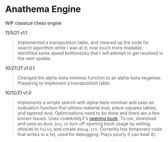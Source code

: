# Anathema Engine
WIP classical chess engine

11/5/21 v1.1
> Implemented a transposition table, and cleaned up the code for search algorithim while I was at it; now much more readable.
> Identified some speed bottlenecks that I will attempt to get resolved in the next update.

10/27/21 v1.0.1
> Changed the alpha-beta minimax function to an alpha-beta negamax. Preparing to implement a transposition table.

10/12/21 v1.0
> Implements a simple search with alpha-beta minimax and uses an evaluation function that utilizes material eval, piece-squares tables, and tapered eval.
Optimizations need to be done and there are a few known issues. Uses codekiddy2's [opening book](https://sourceforge.net/projects/codekiddy-chess/files/Books/Polyglot%20books/Update1/). To run, download and save as `Book.bin`, or turn off opening book usage by setting `OPENING` to `False`; and create `debug.txt`.
> Currently has temporary code that writes to a txt, used for debugging.
> Plays poorly (I can beat it).
